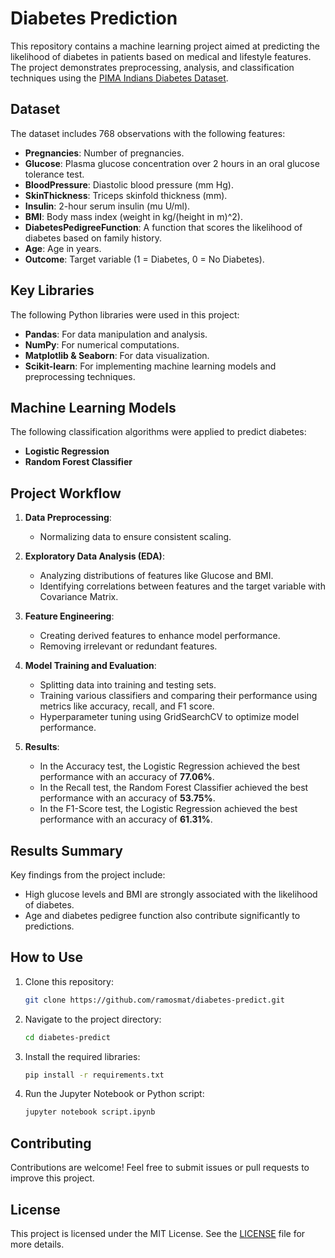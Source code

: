 # Diabetes Prediction

This repository contains a machine learning project aimed at predicting the likelihood of diabetes in patients based on medical and lifestyle features. The project demonstrates preprocessing, analysis, and classification techniques using the [PIMA Indians Diabetes Dataset](https://www.kaggle.com/uciml/pima-indians-diabetes-database).

## Dataset

The dataset includes 768 observations with the following features:

- **Pregnancies**: Number of pregnancies.
- **Glucose**: Plasma glucose concentration over 2 hours in an oral glucose tolerance test.
- **BloodPressure**: Diastolic blood pressure (mm Hg).
- **SkinThickness**: Triceps skinfold thickness (mm).
- **Insulin**: 2-hour serum insulin (mu U/ml).
- **BMI**: Body mass index (weight in kg/(height in m)^2).
- **DiabetesPedigreeFunction**: A function that scores the likelihood of diabetes based on family history.
- **Age**: Age in years.
- **Outcome**: Target variable (1 = Diabetes, 0 = No Diabetes).

## Key Libraries

The following Python libraries were used in this project:

- **Pandas**: For data manipulation and analysis.
- **NumPy**: For numerical computations.
- **Matplotlib & Seaborn**: For data visualization.
- **Scikit-learn**: For implementing machine learning models and preprocessing techniques.

## Machine Learning Models

The following classification algorithms were applied to predict diabetes:

- **Logistic Regression**
- **Random Forest Classifier**
<!-- - **Support Vector Machine (SVM)** -->

## Project Workflow

1. **Data Preprocessing**:
   - Normalizing data to ensure consistent scaling.

2. **Exploratory Data Analysis (EDA)**:
   - Analyzing distributions of features like Glucose and BMI.
   - Identifying correlations between features and the target variable with Covariance Matrix.

3. **Feature Engineering**:
   - Creating derived features to enhance model performance.
   - Removing irrelevant or redundant features.

4. **Model Training and Evaluation**:
   - Splitting data into training and testing sets.
   - Training various classifiers and comparing their performance using metrics like accuracy, recall, and F1 score.
   - Hyperparameter tuning using GridSearchCV to optimize model performance.

5. **Results**:
   - In the Accuracy test, the Logistic Regression achieved the best performance with an accuracy of **77.06%**.
   - In the Recall test, the Random Forest Classifier achieved the best performance with an accuracy of **53.75%**.
   - In the F1-Score test, the Logistic Regression achieved the best performance with an accuracy of **61.31%**.

## Results Summary

Key findings from the project include:
- High glucose levels and BMI are strongly associated with the likelihood of diabetes.
- Age and diabetes pedigree function also contribute significantly to predictions.

## How to Use

1. Clone this repository:
   ```bash
   git clone https://github.com/ramosmat/diabetes-predict.git
   ```

2. Navigate to the project directory:
   ```bash
   cd diabetes-predict
   ```

3. Install the required libraries:
   ```bash
   pip install -r requirements.txt
   ```

4. Run the Jupyter Notebook or Python script:
   ```bash
   jupyter notebook script.ipynb
   ```

## Contributing

Contributions are welcome! Feel free to submit issues or pull requests to improve this project.

## License

This project is licensed under the MIT License. See the [LICENSE](LICENSE) file for more details.
